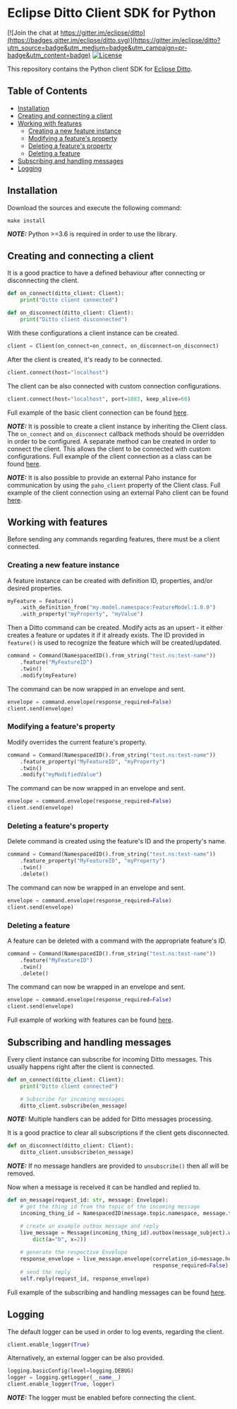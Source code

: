 # Eclipse Ditto Client SDK for Python

[![Join the chat at https://gitter.im/eclipse/ditto](https://badges.gitter.im/eclipse/ditto.svg)](https://gitter.im/eclipse/ditto?utm_source=badge&utm_medium=badge&utm_campaign=pr-badge&utm_content=badge)
[![License](https://img.shields.io/badge/License-EPL%202.0-green.svg)](https://opensource.org/licenses/EPL-2.0)

This repository contains the Python client SDK for [Eclipse Ditto](https://eclipse.org/ditto/).

## Table of Contents
* [Installation](#Installation)
* [Creating and connecting a client](#Creating-and-connecting-a-client)
* [Working with features](#Working-with-features)
  * [Creating a new feature instance](#Creating-a-new-feature-instance)
  * [Modifying a feature's property](#Modifying-a-feature's-property)
  * [Deleting a feature's property](#Deleting-a-feature's-property)
  * [Deleting a feature](#Deleting-a-feature)
* [Subscribing and handling messages](#Subscribing-and-handling-messages)
* [Logging](#Logging)

## Installation

Download the sources and execute the following command:

```commandline
make install
```

**_NOTE:_** Python >=3.6 is required in order to use the library.

## Creating and connecting a client

It is a good practice to have a defined behaviour after connecting or disconnecting the client.

```python    
def on_connect(ditto_client: Client):
    print("Ditto client connected")

def on_disconnect(ditto_client: Client):
    print("Ditto client disconnected")
```

With these configurations a client instance can be created.

```python
client = Client(on_connect=on_connect, on_disconnect=on_disconnect)
```

After the client is created, it's ready to be connected.

```python
client.connect(host="localhost")
```

The client can be also connected with custom connection configurations.

```python
client.connect(host="localhost", port=1883, keep_alive=60)
```

Full example of the basic client connection can be found [here](examples/client_connect.py).

**_NOTE:_** It is possible to create a client instance by inheriting the Client class. The `on_connect` and `on_disconnect` callback methods should be overridden in order to be configured. A separate method can be created in order to connect the client. This allows the client to be connected with custom configurations. Full example of the client connection as a class can be found [here](examples/client_connect_as_class.py).

**_NOTE:_** It is also possible to provide an external Paho instance for communication by using the `paho_client` property of the Client class. Full example of the client connection using an external Paho client can be found [here](examples/client_connect_as_class_external_paho.py).

## Working with features

Before sending any commands regarding features, there must be a client connected.

### Creating a new feature instance

A feature instance can be created with definition ID, properties, and/or desired properties.

```python
myFeature = Feature()
    .with_definition_from("my.model.namespace:FeatureModel:1.0.0")
    .with_property("myProperty", "myValue")
```

Then a Ditto command can be created. Modify acts as an upsert - it either creates a feature or updates it if it already exists.
The ID provided in `feature()` is used to recognize the feature which will be created/updated. 

```python
command = Command(NamespacedID().from_string("test.ns:test-name"))
    .feature("МyFeatureID")
    .twin()
    .modify(myFeature)
```

The command can be now wrapped in an envelope and sent.

```python
envelope = command.envelope(response_required=False)
client.send(envelope)
```

### Modifying a feature's property

Modify overrides the current feature's property.

```python
command = Command(NamespacedID().from_string("test.ns:test-name"))
    .feature_property("МyFeatureID", "myProperty")
    .twin()
    .modify("myModifiedValue")
```

The command can be now wrapped in an envelope and sent.

```python
envelope = command.envelope(response_required=False)
client.send(envelope) 
```

### Deleting a feature's property

Delete command is created using the feature's ID and the property's name.

```python
command = Command(NamespacedID().from_string("test.ns:test-name"))
    .feature_property("МyFeatureID", "myProperty")
    .twin()
    .delete()
```

The command can now be wrapped in an envelope and sent.
```python
envelope = command.envelope(response_required=False)
client.send(envelope) 
```

### Deleting a feature

A feature can be deleted with a command with the appropriate feature's ID.

```python
command = Command(NamespacedID().from_string("test.ns:test-name"))
    .feature("МyFeatureID")
    .twin()
    .delete()
```

The command can now be wrapped in an envelope and sent.
```python
envelope = command.envelope(response_required=False)
client.send(envelope) 
```

Full example of working with features can be found [here](examples/working_with_features.py).

## Subscribing and handling messages

Every client instance can subscribe for incoming Ditto messages. This usually happens right after the client is connected.

```python
def on_connect(ditto_client: Client):
    print("Ditto client connected")

    # Subscribe for incoming messages
    ditto_client.subscribe(on_message)
```

**_NOTE:_** Multiple handlers can be added for Ditto messages processing.

It is a good practice to clear all subscriptions if the client gets disconnected.

```python
def on_disconnect(ditto_client: Client):
    ditto_client.unsubscribe(on_message)
```

**_NOTE:_** If no message handlers are provided to `unsubscribe()` then all will be removed.

Now when a message is received it can be handled and replied to.

```python
def on_message(request_id: str, message: Envelope):
    # get the thing id from the topic of the incoming message
    incoming_thing_id = NamespacedID(message.topic.namespace, message.topic.entity_id)

    # create an example outbox message and reply
    live_message = Message(incoming_thing_id).outbox(message_subject).with_payload(
        dict(a="b", x=2))
    
    # generate the respective Envelope
    response_envelope = live_message.envelope(correlation_id=message.headers.correlation_id,
                                              response_required=False).with_status(200)
    # send the reply
    self.reply(request_id, response_envelope)
```

Full example of the subscribing and handling messages can be found [here](examples/message_request_response_handling.py).

## Logging

The default logger can be used in order to log events, regarding the client.

```python
client.enable_logger(True)
```

Alternatively, an external logger can be also provided.

```python
logging.basicConfig(level=logging.DEBUG)
logger = logging.getLogger(__name__)
client.enable_logger(True, logger)
```

**_NOTE:_** The logger must be enabled before connecting the client.
